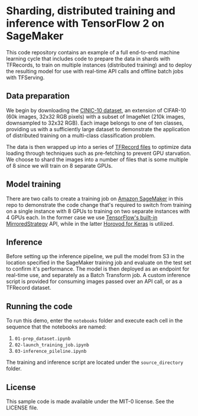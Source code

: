 Sharding, distributed training and inference with TensorFlow 2 on SageMaker
=====================================================================================
This code repository contains an example of a full end-to-end machine learning cycle that includes code to prepare the data in shards with TFRecords, to train on multiple instances (distributed training) and to deploy the resulting model for use with real-time API calls and offline batch jobs with TFServing. 

Data preparation
----------------
We begin by downloading the [CINIC-10 dataset](https://datashare.is.ed.ac.uk/handle/10283/3192), an extension of CIFAR-10 (60k images, 32x32 RGB pixels) with a subset of ImageNet (210k images, downsampled to 32x32 RGB). Each image belongs to one of ten classes, providing us with a sufficiently large dataset to demonstrate the application of distributed training on a multi-class classification problem.

The data is then wrapped up into a series of [TFRecord files](https://www.tensorflow.org/tutorials/load_data/tfrecord) to optimize data loading through techniques such as pre-fetching to prevent GPU starvation. We choose to shard the images into a number of files that is some multiple of 8 since we will train on 8 separate GPUs.

Model training
--------------
There are two calls to create a training job on [Amazon SageMaker](https://sagemaker.readthedocs.io/en/stable/) in this repo to demonstrate the code change that's required to switch from training on a single instance with 8 GPUs to training on two separate instances with 4 GPUs each. In the former case we use [TensorFlow's built-in MirroredStrategy](https://www.tensorflow.org/api_docs/python/tf/distribute/MirroredStrategy) API, while in the latter [Horovod for Keras](https://horovod.readthedocs.io/en/stable/keras.html) is utilized.

Inference
---------
Before setting up the inference pipeline, we pull the model from S3 in the location specified in the SageMaker training job and evaluate on the test set to confirm it's performance. The model is then deployed as an endpoint for real-time use, and separately as a Batch Transform job. A custom inference script is provided for consuming images passed over an API call, or as a TFRecord dataset.

Running the code
----------------
To run this demo, enter the `notebooks` folder and execute each cell in the sequence that the notebooks are named:

1. `01-prep_dataset.ipynb`
2. `02-launch_training_job.ipynb`
3. `03-inference_pileline.ipynb`

The training and inference script are located under the `source_directory` folder.

License
-------
This sample code is made available under the MIT-0 license. See the LICENSE file.